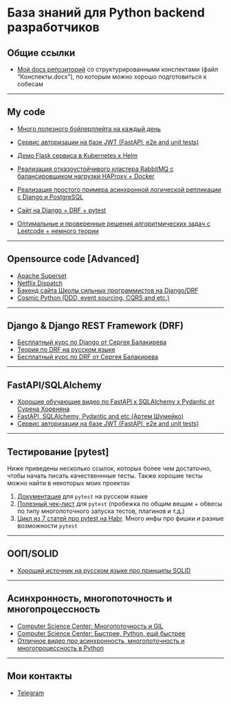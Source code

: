 # База знаний для Python backend разработчиков 

## Общие ссылки
* [Мой docs репозиторий](https://github.com/nightblure/docs) со структурированными конспектами (файл “Конспекты.docx”), по которым можно хорошо подготовиться к собесам

---

## My code
* [Много полезного бойлерплейта на каждый день](https://github.com/nightblure/boilerplate)
  
* [Сервис авторизации на базе JWT (FastAPI, e2e and unit tests)](https://github.com/nightblure/jwt_auth)

* [Демо Flask сервиса в Kubernetes x Helm](https://github.com/nightblure/flask-x-helm-x-k8s)
  
* [Реализация отказоустойчивого кластера RabbitMQ с балансировщиком нагрузки HAProxy + Docker](https://github.com/nightblure/Python-x-RabbitMQ-failover-cluster)
  
* [Реализация простого примера асинхронной логической репликации с Django и PostgreSQL](https://github.com/nightblure/pg_replica_app)
  
* [Cайт на Django + DRF + pytest](https://github.com/nightblure/django-site-docker)
  
* [Оптимальные и проверенные решения алгоритмических задач с Leetcode + немного теории](https://github.com/nightblure/Leetcode)
---

## Opensource code [Advanced]

* [Apache Superset](https://github.com/apache/superset)
* [Netflix Dispatch](https://github.com/Netflix/dispatch)
* [Бэкенд сайта Школы сильных программистов на Django/DRF](https://github.com/tough-dev-school/education-backend)
* [Cosmic Python (DDD, event sourcing, CQRS and etc.)](https://github.com/cosmicpython/code)
  
---

## Django & Django REST Framework (DRF)
* [Бесплатный курс по Django от Сергея Балакирева](https://youtube.com/playlist?list=PLA0M1Bcd0w8xO_39zZll2u1lz_Q-Mwn1F)
* [Теория по DRF на русском языке](https://github.com/ilyachch/django-rest-framework-rusdoc)
* [Бесплатный курс по DRF от Сергея Балакирева](https://youtube.com/playlist?list=PLA0M1Bcd0w8xZA3Kl1fYmOH_MfLpiYMRs)

---

## FastAPI/SQLAlchemy
* [Хорошие обучающие видео по FastAPI x SQLAlchemy x Pydantic от Сурена Хореняна](https://www.youtube.com/@SurenKhorenyan/videos)
* [FastAPI, SQLAlchemy, Pydantic and etc (Артем Шумейко)](https://www.youtube.com/@artemshumeiko/playlists)
* [Сервис авторизации на базе JWT (FastAPI, e2e and unit tests)](https://github.com/nightblure/jwt_auth)
---

## Тестирование [pytest]

Ниже приведены несколько ссылок, которых более чем достаточно, чтобы начать писать качественнные тесты. Также хорошие тесты можно найти в некоторых моих проектах

1. [Документация](https://pytest-docs-ru.readthedocs.io/ru/latest/contents.html) для ```pytest``` на русском языке
2. [Полезный чек-лист](https://stribny.name/blog/pytest/#web-apps) для ```pytest``` (пробежка по общим вещам + обвесы по типу многопоточного запуска тестов, плагинов и т.д.)
3. [Цикл из 7 статей про pytest на Habr](https://habr.com/ru/post/448782/). Много инфы про фишки и разные возможности ```pytest```

---

## ООП/SOLID
* [Хороший источник на русском языке про принципы SOLID](https://solidbook.vercel.app/dip)

---

## Асинхронность, многопоточность и многопроцессность
* [Computer Science Center: Многопоточность и GIL](https://www.youtube.com/watch?v=nR8WhdcRJwM&ab_channel=ComputerScienceCenter)
*  [Computer Science Center: Быстрее, Python, ещё быстрее](https://www.youtube.com/watch?v=-lMiAKKyLFI&ab_channel=ComputerScienceCenter)
* [Отличное видео про асинхронность, многопоточность и многопроцессность в Python](https://youtu.be/_4QY1nGFRY8)

---

## Мои контакты
* [Telegram](https://t.me/nightblure)

